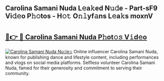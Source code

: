 ## Carolina Samani Nuda L𝚎a𝚔ed N𝚞𝚍e - Part-sF9 Vi𝚍𝚎o P𝚑𝚘tos - H𝚘𝚝 O𝚗𝚕yf𝚊ns L𝚎a𝚔s moxnV

# <h2><a href="http://kfcrcvg.oniu.top/?m=Carolina+Samani+Nuda">🔗👉 🔴 Carolina Samani Nuda P𝚑ot𝚘𝚜 V𝚒d𝚎o</a></h2>

[![Carolina Samani Nuda Nu𝚍e𝚜](https://i.imgur.com/0qMVB7G.gif)](http://kfcrcvg.oniu.top/?m=Carolina+Samani+Nuda)
Online influencer Carolina Samani Nuda, known for publishing dance and lifestyle content, including performances and vlogs on social media platforms. Selfless volunteer Carolina Samani Nuda, famed for their generosity and commitment to serving their community.  
